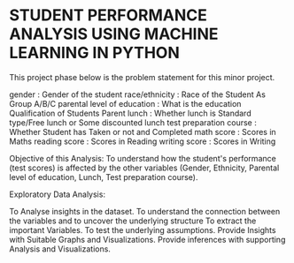 # STUDENT PERFORMANCE ANALYSIS USING MACHINE LEARNING IN PYTHON

This project phase below is the problem statement for this minor project.

gender : Gender of the student race/ethnicity : Race of the Student As Group A/B/C parental level of education : What is the education Qualification of Students Parent lunch : Whether lunch is Standard type/Free lunch or Some discounted lunch test preparation course : Whether Student has Taken or not and Completed math score : Scores in Maths reading score : Scores in Reading writing score : Scores in Writing

Objective of this Analysis: To understand how the student's performance (test scores) is affected by the other variables (Gender, Ethnicity, Parental level of education, Lunch, Test preparation course).

Exploratory Data Analysis:

 To Analyse insights in the dataset.
 To understand the connection between the variables and to uncover the underlying structure
 To extract the important Variables.
 To test the underlying assumptions.
 Provide Insights with Suitable Graphs and Visualizations.
 Provide inferences with supporting Analysis and Visualizations.
